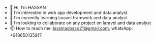 - 👋 Hi, I’m HASSAN
- 👀 I’m interested in web app development and data analyst
- 🌱 I’m currently learning laravel framwork and data analyst
- 💞️ I’m looking to collaborate on any project on laravel and data analyst
- 📫 How to reach me: lassinadosso21@gmail.com, whatsApp: +918650135917

<!---
hassandosso/hassandosso is a ✨ special ✨ repository because its `README.md` (this file) appears on your GitHub profile.
You can click the Preview link to take a look at your changes.
--->
